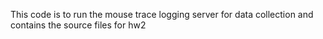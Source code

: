 This code is to run the mouse trace logging server for data collection and contains the source files for hw2